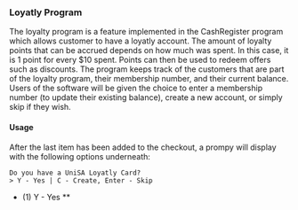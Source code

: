 ### Loyatly Program  
The loyalty program is a feature implemented in the CashRegister program which allows customer to have a loyatly account. The amount of loyalty points that can be accrued depends on how much was spent. In this case, it is 1 point for every $10 spent. Points can then be used to redeem offers such as discounts. The program keeps track of the customers that are part of the loyalty program, their membership number, and their current balance. Users of the software will be given the choice to enter a membership number (to update their existing balance), create a new account, or simply skip if they wish.

#### Usage
After the last item has been added to the checkout, a prompy will display with the following options underneath:

    Do you have a UniSA Loyatly Card?
    > Y - Yes | C - Create, Enter - Skip

* (1) Y - Yes
 **
